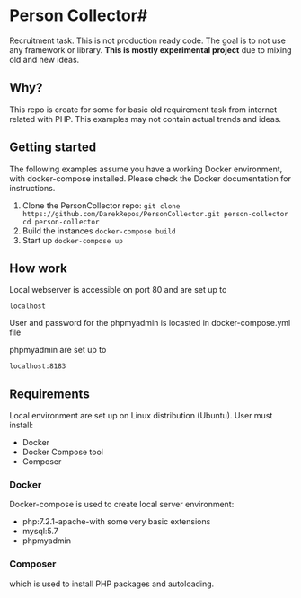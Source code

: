 # Person Collector#
Recruitment task.
This is not production ready code. The goal is to not use any framework or library.
**This is mostly experimental project** due to mixing old and new ideas. 
## Why? ##
This repo is create for some for basic old requirement task from internet related with PHP. This examples may not contain actual trends and ideas.

## Getting started ##
The following examples assume you have a working Docker environment, with docker-compose installed. Please check the Docker documentation for instructions.

1. Clone the PersonCollector repo: ``` git clone https://github.com/DarekRepos/PersonCollector.git person-collector
cd person-collector ```
2. Build the instances  ```docker-compose build```
3. Start up  ```docker-compose up```

 
 ## How work ##
 
Local webserver is accessible on port 80  and are set up to

```
localhost
```

User and password for the phpmyadmin is locasted in docker-compose.yml file


phpmyadmin are set up to

```localhost:8183```

## Requirements ##
Local environment are set up on Linux distribution (Ubuntu).
User must install:
* Docker
* Docker Compose tool
* Composer 

### Docker ###
Docker-compose is used to create local  server environment:
* php:7.2.1-apache-with some very basic extensions
* mysql:5.7
* phpmyadmin


### Composer ###
which is used to install PHP packages and autoloading.